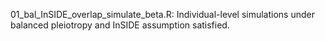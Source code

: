 01_bal_InSIDE_overlap_simulate_beta.R: Individual-level simulations under balanced pleiotropy and InSIDE assumption satisfied.

